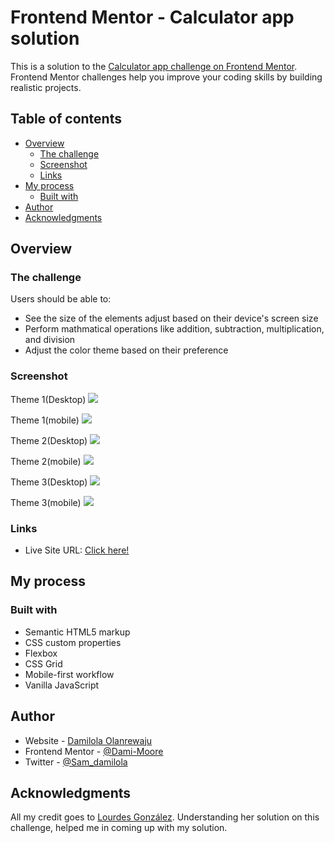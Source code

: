 # Frontend Mentor - Calculator app solution

This is a solution to the [Calculator app challenge on Frontend Mentor](https://www.frontendmentor.io/challenges/calculator-app-9lteq5N29). Frontend Mentor challenges help you improve your coding skills by building realistic projects. 

## Table of contents

- [Overview](#overview)
  - [The challenge](#the-challenge)
  - [Screenshot](#screenshot)
  - [Links](#links)
- [My process](#my-process)
  - [Built with](#built-with)
- [Author](#author)
- [Acknowledgments](#acknowledgments)


## Overview

### The challenge

Users should be able to:

- See the size of the elements adjust based on their device's screen size
- Perform mathmatical operations like addition, subtraction, multiplication, and division
- Adjust the color theme based on their preference

### Screenshot
Theme 1(Desktop)
<img src='/design/desktop-design-theme-1.jpg'>

Theme 1(mobile)
<img src='/design/mobile-design-theme-1.jpg'>

Theme 2(Desktop)
<img src='/design/desktop-design-theme-2.jpg'>

Theme 2(mobile)
<img src='/design/mobile-design-theme-2.jpg'>

Theme 3(Desktop)
<img src='/design/desktop-design-theme-3.jpg'>

Theme 3(mobile)
<img src='/design/mobile-design-theme-3.jpg'>

### Links

- Live Site URL: [Click here!]( https://dami-moore.github.io/calculator-app-main/)


## My process

### Built with

- Semantic HTML5 markup
- CSS custom properties
- Flexbox
- CSS Grid
- Mobile-first workflow
- Vanilla JavaScript


## Author

- Website - [Damilola Olanrewaju](https://dami-moore.github.io/portfolio-website/)
- Frontend Mentor - [@Dami-Moore](https://www.frontendmentor.io/profile/Dami-Moore)
- Twitter - [@Sam_damilola](https://www.twitter.com/Sam_damilola)

## Acknowledgments

All my credit goes to [Lourdes González](https://github.com/lougc). Understanding her solution on this challenge, helped me in coming up with my solution.
